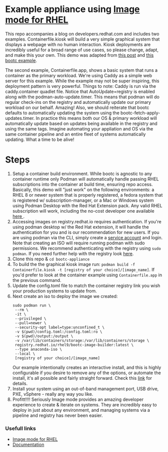 # Example appliance using [Image mode for RHEL](red.ht/imagemode)

This repo accompanies a blog on developers.redhat.com and includes two examples. Containerfile.kiosk will build a very simple graphical system that displays a webpage with no human interaction. Kiosk deployments are incredibly useful for a broad range of use cases, so please change, adapt, and make this your own. This demo was adapted from [this post](https://www.redhat.com/en/blog/using-rhels-lightweight-kiosk-mode-edge-deployments) and [this bootc example](https://gitlab.com/fedora/bootc/examples/-/tree/main/kiosk?ref_type=heads).

The second example, Containerfile.app, shows a basic system that runs a container as the primary workload. We're using Caddy as a simple web server for this example. While the example may not be super inspiring, this deployment pattern is very powerful. Things to note: Caddy is run via the caddy.container quadlet file. Notice that AutoUpdate=registry is enabled along with the podman-auto-update.timer. This means that podman will do regular check-ins on the registry and automatically update our primary workload on our behalf. Amazing! Also, we should reiterate that bootc defaults to automatically updating the system using the bootc-fetch-apply-updates.timer. In practice this means both our OS & primary workload will automatically update based on updates being available in the registry and using the same tags. Imagine automating your appliation and OS via the same container pipeline and an entire fleet of systems automatically updating. What a time to be alive!

# Steps
1. Setup a container build environment. While bootc is agnostic to any container runtime only Podman will automatically handle passing RHEL subscriptions into the container at build time, ensuring repo access. Basically, this demo will "just work" on the following environments: a RHEL 8 or newer system that is properly registered, a fedora system that is registered w/ subscription-manager, or a Mac or Windows system using Podman Desktop with the Red Hat Extension pack. Any valid RHEL subscription will work, including the no-cost developer one available [here ](https://developers.redhat.com/products/rhel/overview).
2. Accessing images on registry.redhat.io requires authentication. If you're using podman desktop w/ the Red Hat extension, it will handle the authentication for you and is our recommendation for new users. If you are using podman via the CLI, simply create a [service account](https://access.redhat.com/terms-based-registry/) and login. Note that creating an ISO will require running podman with sudo permissions. We recommend authenticating with the registry using `sudo podman`. If you need further help with the registry look [here](https://access.redhat.com/RegistryAuthentication#registry-service-accounts-for-shared-environments-4).
3. Clone this repo & `cd bootc-appliance`
4. To build the the graphical kiosk image run: `podman build -f Containerfile.kiosk -t [registry of your choice]/[image_name]`. If you'd prefer to look at the container example using `Containerfile.app` in the previous command.
5. Update the config.toml file to match the container registry link you wish your production systems to update from.
6. Next create an iso to deploy the image we created:
   ```
   sudo podman run \
    --rm \
    -it \
    --privileged \
    --pull=newer \
    --security-opt label=type:unconfined_t \
    -v $(pwd)/config.toml:/config.toml:ro \
    -v $(pwd)/output:/output \
    -v /var/lib/containers/storage:/var/lib/containers/storage \
    registry.redhat.io/rhel9/bootc-image-builder:latest \
    --type anaconda-iso \
    --local \
    [registry of your choice]/[image_name]
   ```
   Our example intentionally creates an interactive install, and this is highly configurable if you desire to remove any of the options, or automate the install, it's all possible and fairly straight forward. Check this [link](https://github.com/osbuild/bootc-image-builder?tab=readme-ov-file#anaconda-iso-installer-options-installer-mapping) for details.
7. Install your system using an out-of-band management port, USB drive, PXE, vSphere - really any way you like.
8. Profitt!!!! Seriously Image mode provides an amazing developer experience to create & iterate on systems. They are incredibly easy to deploy in just about any environment, and managing systems via a pipeline and registry has never been easier.
   
### Usefull links
+ [Image mode for RHEL](red.ht/imagemode)
+ [Documentation](https://docs.redhat.com/en/documentation/red_hat_enterprise_linux/9/html/using_image_mode_for_rhel_to_build_deploy_and_manage_operating_systems/introducing-image-mode-for-rhel_using-image-mode-for-rhel-to-build-deploy-and-manage-operating-systems#introducing-image-mode-for-rhel_using-image-mode-for-rhel-to-build-deploy-and-manage-operating-systems)
